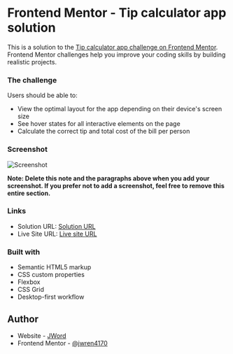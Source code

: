 # Frontend Mentor - Tip calculator app solution

This is a solution to the [Tip calculator app challenge on Frontend Mentor](https://www.frontendmentor.io/challenges/tip-calculator-app-ugJNGbJUX). Frontend Mentor challenges help you improve your coding skills by building realistic projects.

### The challenge

Users should be able to:

- View the optimal layout for the app depending on their device's screen size
- See hover states for all interactive elements on the page
- Calculate the correct tip and total cost of the bill per person

### Screenshot

![Screenshot](./screenshot.jpg)

**Note: Delete this note and the paragraphs above when you add your screenshot. If you prefer not to add a screenshot, feel free to remove this entire section.**

### Links

- Solution URL: [Solution URL](https://github.com/jwren4170/tip-calculator)
- Live Site URL: [Live site URL](https://tip-calculator-bice-mu.vercel.app/)

### Built with

- Semantic HTML5 markup
- CSS custom properties
- Flexbox
- CSS Grid
- Desktop-first workflow

## Author

- Website - [JWord](https://tip-calculator-bice-mu.vercel.app/)
- Frontend Mentor - [@jwren4170](https://www.frontendmentor.io/profile/jwren4170)

